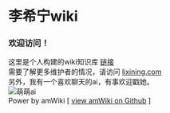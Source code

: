 # 李希宁wiki

### 欢迎访问！
这里是个人构建的wiki知识库  [链接](http://wiki.lixining.com)  
需要了解更多维护者的情况，请访问 [lixining.com](http://lixining.com)  
另外，我有一个喜欢聊天的ai，有事欢迎戳她。  
![萌萌ai](http://wx4.sinaimg.cn/mw690/62e8e742gy1fdanqxtm6qj20fa0js0wb.jpg)  
Power by amWiki
[ [view amWiki on Github](https://github.com/TevinLi/amWiki) ]
